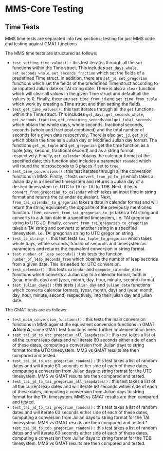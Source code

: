 # MMS-Core Testing

## Time Tests
MMS time tests are separated into two sections; testing for just MMS code and testing against GMAT functions. 

The MMS time tests are structured as follows:
* `test_setting_time_values()` : this test iterates through all the `set` functions within the Time struct. This includes `set_days_whole`, `set_seconds_whole`, `set_seconds_fraction` which set the fields of a predefined Time struct. In addition, there are `set_jd`, `set_gregorian` functions which set the fields of the predefined Time struct according to an inputted Julian date or TAI string date. There is also a `clear` function which will clear all values in the given Time struct and default all the values to 0. Finally, there are `set_time_from_jd` and `set_time_from_tuple` which work by creating a Time struct and then setting the fields. 
* `test_get_time_values()` : this test iterates through all the `get` functions within the Time struct. This includes `get_days`, `get_seconds_whole`, `get_seconds_fraction`, `get_remaining_seconds` and `get_total_seconds` which obtain the whole days, whole seconds, fractional seconds, seconds (whole and fractional combined) and the total number of seconds for a given date respectively. There is also `get_jd`, `get_mjd` which obtain the time as a Julian day or Modified Julian day format. The functions `get_jd_tuple` and `get_gregorian` get the time function as a tuple (day, second, fractional second) and as a string format respectively. Finally, `get_calendar` obtains the calendar format of the specified date; this function also includes a parameter `rounded` which will round the microseconds to 3 places if set to `true`. 
* `test_time_conversions()` : this test iterates through all the conversion functions in MMS. Firstly, it tests `convert_from_jd_to_jd` which takes a Julian day in a specified timesystem and returns a Julian day of a desired timesystem i.e. UTC to TAI or TAI to TDB. Next, it tests `convert_from_gregorian_to_calendar` which takes an input time in string format and returns the calendar equivalent. Next, `from_tai_calendar_to_gregorian` takes a date in calendar format and will return the string equivalent; the opposite of the previously mentioned function. Then, `convert_from_tai_gregorian_to_jd` takes a TAI string and converts to a Julian date in a specified timesystem, i.e. TAI gregorian string to UTC JD. Finally, `convert_from_tai_gregorian_to_gregorian` takes a TAI string and converts to another string in a specified timesystem. i.e. TAI gregorian string to UTC gregorian string. 
* `test_to_string()` : this test tests `tai_tuple_to_gregorian` which takes whole days, whole seconds, fractional seconds and timesystem as parameters and returns the equivalent conversion in string format.
* `test_number_of_leap_seconds()` : this tests the function `number_of_leap_seconds_from` which obtains the number of leap seconds from a given date. This is needed for UTC conversion. 
* `test_calendar()` : this tests `calendar` and `compute_calendar_date` functions which converts a Julian day to a calendar format, both in (year, month, day) and (year, month, day, hour, minute, second) format.
* `test_julian_days()` : this tests `julian_day` and `julian_date` functions which converts calendar formats, (year, month, day) and (year, month, day, hour, minute, second) respectively, into their julian day and julian date.


The GMAT tests are as follows:
* `test_main_conversion_functions()` : this tests the main conversion functions in MMS against the equivalent conversion functions in GMAT. ⚠️Note⚠️, some GMAT test functions need further implementation here. 
* `test_tai_jd_to_utc_gregorian_all_leapdates()` : this test takes a list of all the current leap dates and will iterate 60 seconds either side of each of these dates, computing a conversion from Julian days to string format for the UTC timesystem. MMS vs GMAT results are then compared and tested. 
* `test_tai_jd_to_utc_gregorian_random()` : this test takes a list of random dates and will iterate 60 seconds either side of each of these dates, computing a conversion from Julian days to string format for the UTC timesystem. MMS vs GMAT results are then compared and tested. 
* `test_tai_jd_to_tai_gregorian_all_leapdates()` : this test takes a list of all the current leap dates and will iterate 60 seconds wither side of each of these dates, computing a conversion from Julian days to string format for the TAI timesystem. MMS vs GMAT results are then compared and tested. 
* `test_tai_jd_to_tai_gregorian_random()` : this test takes a list of random dates and will iterate 60 seconds either side of each of these dates, computing a conversion from Julian days to string format for the TAI timesystem. MMS vs GMAT results are then compared and tested.* `test_tai_jd_to_tdb_gregorian_random()` : this test takes a list of random dates and will iterate 60 seconds either side of each of these dates, computing a conversion from Julian days to string format for the TDB timesystem. MMS vs GMAT results are then compared and tested.


